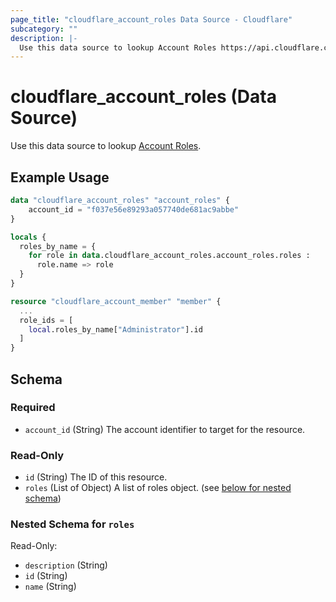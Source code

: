 ```yaml
---
page_title: "cloudflare_account_roles Data Source - Cloudflare"
subcategory: ""
description: |-
  Use this data source to lookup Account Roles https://api.cloudflare.com/#account-roles-properties.
---
```


# cloudflare_account_roles (Data Source)

Use this data source to lookup [Account Roles](https://api.cloudflare.com/#account-roles-properties).

## Example Usage

```terraform
data "cloudflare_account_roles" "account_roles" {
    account_id = "f037e56e89293a057740de681ac9abbe"
}

locals {
  roles_by_name = {
    for role in data.cloudflare_account_roles.account_roles.roles :
      role.name => role
  }
}

resource "cloudflare_account_member" "member" {
  ...
  role_ids = [
    local.roles_by_name["Administrator"].id
  ]
}
```

<!-- schema generated by tfplugindocs -->
## Schema

### Required

- `account_id` (String) The account identifier to target for the resource.

### Read-Only

- `id` (String) The ID of this resource.
- `roles` (List of Object) A list of roles object. (see [below for nested schema](#nestedatt--roles))

<a id="nestedatt--roles"></a>
### Nested Schema for `roles`

Read-Only:

- `description` (String)
- `id` (String)
- `name` (String)


